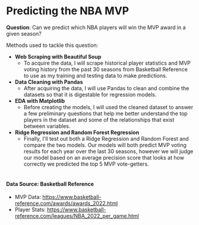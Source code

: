 # Predicting the NBA MVP


<b>Question</b>: Can we predict which NBA players will win the MVP award in a given season? 

Methods used to tackle this question:
- <b>Web Scraping with Beautiful Soup</b>
  - To acquire the data, I will scrape historical player statistics and MVP voting history from the past 30 seasons from Basketball Reference to use as my training and testing data to make predictions.
- <b>Data Cleaning with Pandas</b>
  - After acquiring the data, I will use Pandas to clean and combine the datasets so that it is digestable for regression models.
- <b>EDA with Matplotlib</b>
  - Before creating the models, I will used the cleaned dataset to answer a few preliminary questions that help me better understand the top players in the dataset and some of the relationships that exist between variables.
- <b>Ridge Regression and Random Forest Regression</b>
  - Finally, I'll test out both a Ridge Regression and Random Forest and compare the two models. Our models will both predict MVP voting results for each year over the last 30 seasons, however we will judge our model based on an average precision score that looks at how correctly we predicted the top 5 MVP vote-getters.
<br><br>
#### Data Source: Basketball Reference
- MVP Data: https://www.basketball-reference.com/awards/awards_2022.html
- Player Stats: https://www.basketball-reference.com/leagues/NBA_2022_per_game.html
